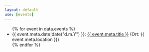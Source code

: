 ```yaml
---
layout: default
use: [events]
---
```

<ul>
{% for event in data.events %}
    <li>{{ event.meta.date|date("d.m.Y") }}: <a href="{{ event.meta.link }}">{{ event.meta.title }}</a> (Ort: {{ event.meta.location }})</li>
{% endfor %}
</ul>
